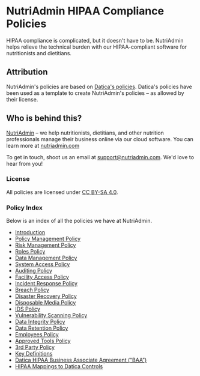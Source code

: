 # NutriAdmin HIPAA Compliance Policies

HIPAA compliance is complicated, but it doesn't have to be. NutriAdmin helps relieve the technical burden with our HIPAA-compliant software for nutritionists and dietitians.

## Attribution

NutriAdmin's policies are based on [Datica's policies](https://github.com/catalyzeio/policies). Datica's policies have been used as a template to create NutriAdmin's policies – as allowed by their license.

## Who is behind this?

[NutriAdmin](https://nutriadmin.com) – we help nutritionists, dietitians, and other nutrition professionals manage their business online via our cloud software. You can learn more at [nutriadmin.com](https://nutriadmin.com)

To get in touch, shoot us an email at [support@nutriadmin.com](mailto:support@nutriadmin.com). We'd love to hear from you!

### License

All policies are licensed under [CC BY-SA 4.0](http://creativecommons.org/licenses/by-sa/4.0/).

### Policy Index

Below is an index of all the policies we have at NutriAdmin.

* [Introduction](source/sections/01-introduction.md)
* [Policy Management Policy](source/sections/03-policy_management_policy.md)
* [Risk Management Policy](source/sections/04-risk_management_policy.md)
* [Roles Policy](source/sections/05-roles_policy.md)
* [Data Management Policy](source/sections/06-data_management_policy.md)
* [System Access Policy](source/sections/07-systems_access_policy.md)
* [Auditing Policy](source/sections/08-auditing_policy.md)
* [Facility Access Policy](source/sections/10-facility_access_policy.md)
* [Incident Response Policy](source/sections/11-incident_response_policy.md)
* [Breach Policy](source/sections/12-breach_policy.md)
* [Disaster Recovery Policy](source/sections/13-disaster_recovery_policy.md)
* [Disposable Media Policy](source/sections/14-disposable_media_policy.md)
* [IDS Policy](source/sections/15-ids_policy.md)
* [Vulnerability Scanning Policy](source/sections/16-vulnerability_scanning_policy.md)
* [Data Integrity Policy](source/sections/17-data_integrity_policy.md)
* [Data Retention Policy](source/sections/18-data_retention_policy.md)
* [Employees Policy](source/sections/19-employees_policy.md)
* [Approved Tools Policy](source/sections/20-approved_tools_policy.md)
* [3rd Party Policy](source/sections/21-3rd_party_policy.md)
* [Key Definitions](source/sections/22-key_definitions.md)
* [Datica HIPAA Business Associate Agreement (“BAA”)](source/sections/23-nutriadmin_hipaa_business_associate_agreement.md)
* [HIPAA Mappings to Datica Controls](source/sections/24-hipaa_mapping_to_nutriadmin_controls.md)
